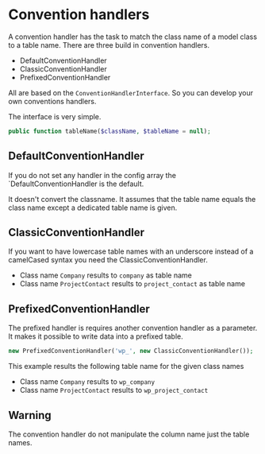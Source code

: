 # Convention handlers

A convention handler has the task to match the class name of a model class
to a table name. There are three build in convention handlers.

* DefaultConventionHandler
* ClassicConventionHandler
* PrefixedConventionHandler

All are based on the `ConventionHandlerInterface`. So you can develop your
own conventions handlers.

The interface is very simple.

```php
public function tableName($className, $tableName = null);
```

## DefaultConventionHandler

If you do not set any handler in the config array the `DefaultConventionHandler
is the default.

It doesn't convert the classname. It assumes that the table name equals the
class name except a dedicated table name is given.

## ClassicConventionHandler

If you want to have lowercase table names with an underscore instead of a
camelCased syntax you need the ClassicConventionHandler.

* Class name `Company` results to `company` as table name
* Class name `ProjectContact` results to `project_contact` as table name

## PrefixedConventionHandler

The prefixed handler is requires another convention handler as a parameter. It
makes it possible to write data into a prefixed table.

```php
new PrefixedConventionHandler('wp_', new ClassicConventionHandler());
```

This example results the following table name for the given class names

* Class name `Company` results to `wp_company`
* Class name `ProjectContact` results to `wp_project_contact`

## Warning

The convention handler do not manipulate the column name just the table names.
